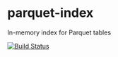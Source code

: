 # parquet-index
In-memory index for Parquet tables

[![Build Status](https://travis-ci.org/lightcopy/parquet-index.svg?branch=master)](https://travis-ci.org/lightcopy/parquet-index)
